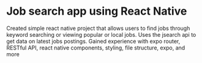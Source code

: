 # Job search app using React Native

Created simple react native project that allows users to find jobs through keyword searching or viewing popular or local jobs. Uses the jsearch api to get data on latest jobs postings. Gained experience with expo router, RESTful API, react native components, styling, file structure, expo, and more

